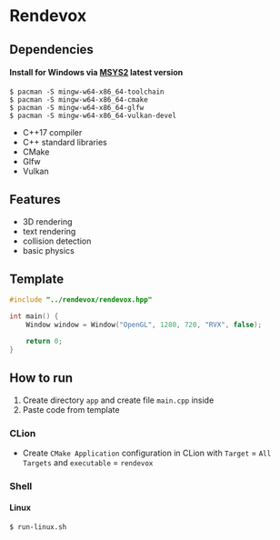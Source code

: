 # Rendevox

## Dependencies

#### Install for Windows via [MSYS2](https://repo.msys2.org/distrib/x86_64/) latest version
```shell
$ pacman -S mingw-w64-x86_64-toolchain
$ pacman -S mingw-w64-x86_64-cmake
$ pacman -S mingw-w64-x86_64-glfw
$ pacman -S mingw-w64-x86_64-vulkan-devel
```

- C++17 compiler
- C++ standard libraries
- CMake
- Glfw
- Vulkan

## Features
- 3D rendering
- text rendering
- collision detection
- basic physics

## Template

```cpp
#include "../rendevox/rendevox.hpp"

int main() {
	Window window = Window("OpenGL", 1280, 720, "RVX", false);

	return 0;
}
```

## How to run

1. Create directory `app` and create file `main.cpp` inside
2. Paste code from template

### CLion
- Create `CMake Application` configuration in CLion with `Target` = `All Targets` and `executable` = `rendevox`

### Shell

#### Linux
``` shell
$ run-linux.sh
```
